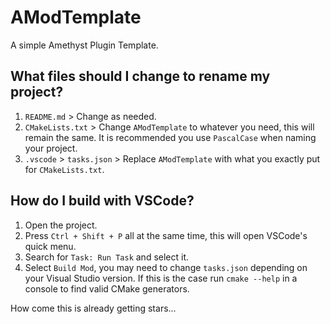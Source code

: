 # AModTemplate

A simple Amethyst Plugin Template.

## What files should I change to rename my project?
1. `README.md` > Change as needed.
2. `CMakeLists.txt` > Change `AModTemplate` to whatever you need, this will remain the same. It is recommended you use `PascalCase` when naming your project.
3. `.vscode` > `tasks.json` > Replace `AModTemplate` with what you exactly put for `CMakeLists.txt`.

## How do I build with VSCode?
1. Open the project.
2. Press `Ctrl + Shift + P` all at the same time, this will open VSCode's quick menu.
3. Search for `Task: Run Task` and select it.
4. Select `Build Mod`, you may need to change `tasks.json` depending on your Visual Studio version. If this is the case run `cmake --help` in a console to find valid CMake generators.

How come this is already getting stars...